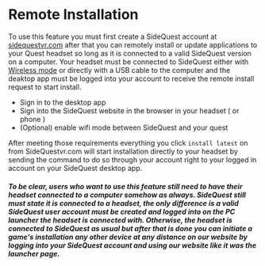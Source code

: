# Remote Installation

To use this feature you must first create a SideQuest account at [sidequestvr.com](https://sidequestvr.com/#/account) after that you can remotely install or update applications to your Quest headset so long as it is connected to a valid SideQuest version on a computer. Your headset must be connected to SideQuest either with [Wireless mode](https://github.com/the-expanse/SideQuest/wiki/Menu-UI) or directly with a USB cable to the computer and the deaktop app must be logged into your account to receive the remote install request to start install.

* Sign in to the desktop app
* Sign into the SideQuest website in the browser in your headset ( or phone )
* (Optional) enable wifi mode between SideQuest and your quest

After meeting those requirements everything you click `install latest` on from SideQuestvr.com will start installation directly to your headset by sending the command to do so through your account right to your logged in account on your SideQuest desktop app.

##### To be clear, users who want to use this feature still need to have their headset connected to a computer somehow as always. SideQuest still must state it is connected to a headset, the only difference is a valid SideQuest user account must be created and logged into on the PC launcher the headset is connected with. Otherwise, the headset is connected to SideQuest as usual but after that is done you can initiate a game's installation any other device at any distance on our website by logging into your SideQuest account and using our website like it was the launcher page.